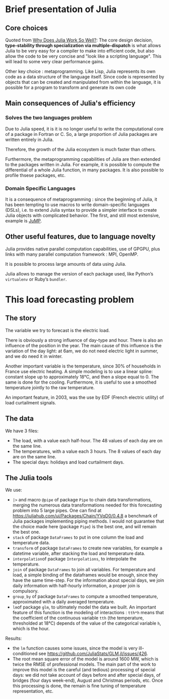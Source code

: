 # Brief presentation of Julia

## Core choices

Quoted from   [Why Does Julia Work So Well?](https://ucidatascienceinitiative.github.io/IntroToJulia/Html/WhyJulia): The core design decision, **type-stability through specialization via multiple-dispatch** is what allows Julia to be very easy for a compiler to make into efficient code, but also allow the code to be very concise and "look like a scripting language". This will lead to some very clear performance gains.

Other key choice : metaprogramming. Like Lisp, Julia represents its own code as a data structure of the language itself. Since code is represented by objects that can be created and manipulated from within the language, it is possible for a program to transform and generate its own code

## Main consequences of Julia's efficiency

### Solves the two languages problem
Due to Julia speed, it is it is no longer useful to write the computational core of a package in Fortran or C. So, a large proportion of Julia packages are written entirely in Julia.

Therefore, the growth of the Julia ecosystem is much faster than others.

Furthermore, the metaprogramming capabilities of Julia are then extended to the packages written in Julia. For example, it is possible to compute the differential of a whole Julia function, in many packages. It is also possible to profile thsese packages, etc.

### Domain Specific Languages 
It is a consequence of metaprogramming : since the beginning of Julia, it has been tempting to use macros to write domain-specific languages (DSLs), i.e. to extend Julia syntax to provide a simpler interface to create Julia objects with complicated behavior. The first, and still most extensive, example is [JuMP](https://github.com/jump-dev/JuMP.jl). 

## Other useful features, due to language novelty

Julia provides native parallel computation capabilities, use of GPGPU, plus links with many parallel computation framework : MPI, OpenMP.

It is possible to process large amounts of data using Julia.

Julia allows to manage the version of each package used, like Python’s `virtualenv` or Ruby’s `bundler`.


# This load forecasting problem

## The story

The variable we try to forecast is the electric load.

There is obviously a strong influence of day-type and hour. There is also an influence of the position in the year. The main cause of this influence is the variation of the day light: at 6am, we do not need electric light in summer, and we do need it in winter.

Another important variable is the temperature, since 30% of households in France use electric heating. A simple modeling is to use a linear spline: constant slope up to approximately 18°C, and then a slope equal to 0. The same is done for the cooling. Furthermore, it is useful to use a smoothed temperature jointly to the raw temperature.

An important feature, in 2003, was the use by EDF (French electric utility) of load curtailment signals.

## The data

We have 3 files:

* The load, with a value each half-hour. The 48 values of each day are on the same line.
* The temperatures, with a value each 3 hours. The 8 values of each day are on the same line.
* The special days: holidays and load curtailment days.

## The Julia tools

We use:

* `|>` and macro `@pipe` of package `Pipe` to chain data transformations, merging the numerous data transformations needed for this forecasting problem into 5 large pipes. One can find at https://juliahub.com/ui/Packages/Chain/YVqD0/0.4.8 a benchmark of Julia packages implementing piping methods. I would not guarantee that the choice made here (package `Pipe`) is the best one, and will remain the best one.
* `stack` of package `DataFrames` to put in one column the load and temperature data.
* `transform` of package `DataFrames` to create new variables, for example a datetime variable, after stacking the load and temperature data.
* `interpolation`of package `Interpolations`, to interpolate the temperature.
* `join` of package `DataFrames` to join all variables. For temperature and load, a simple binding of the dataframes would be enough, since they have the same time-step. For the information about special days, we join daily information with half-hourly information, a proper join is compulsory.
* `group_by` of package `DataFrames` to compute a smoothed temperature, approximated with a daily averaged temperature.
* `lm`of package `glm`, to ultimately model the data we built. An important feature of this function is the modeling of interactions : `tth*h` means that the coefficient of the continuous variable `tth` (the temperature, thresholded at 18°C) depends of the value of the categorical variable `h`, which is the hour.

Results:
* the `lm` function causes some issues, since the model is very ill-conditioned see https://github.com/JuliaStats/GLM.jl/issues/426.
* The root mean square error of the model is around 1600 MW, which is twice the RMSE of professional models. The main part of the work to improve this model is the careful (and tedious) processing of special days: we did not take account of days before and after special days, of bridges (four days week-end), August and Christmas periods, etc. Once this processing is done, the remain is fine tuning of temperature representation, etc.

